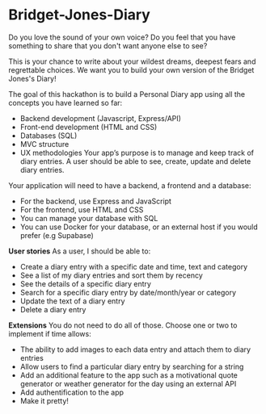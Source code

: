 # Bridget-Jones-Diary
Do you love the sound of your own voice? Do you feel that you have something to share that you don't want anyone else to see?

This is your chance to write about your wildest dreams, deepest fears and regrettable choices. We want you to build your own version of the Bridget Jones's Diary!

The goal of this hackathon is to build a Personal Diary app using all the concepts you have learned so far:

- Backend development (Javascript, Express/API)
- Front-end development (HTML and CSS)
- Databases (SQL)
- MVC structure
- UX methodologies
Your app’s purpose is to manage and keep track of diary entries. A user should be able to see, create, update and delete diary entries.

Your application will need to have a backend, a frontend and a database:

- For the backend, use Express and JavaScript
- For the frontend, use HTML and CSS
- You can manage your database with SQL
- You can use Docker for your database, or an external host if you would prefer (e.g Supabase)

**User stories**
As a user, I should be able to:

- Create a diary entry with a specific date and time, text and category
- See a list of my diary entries and sort them by recency
- See the details of a specific diary entry
- Search for a specific diary entry by date/month/year or category
- Update the text of a diary entry
- Delete a diary entry

**Extensions**
You do not need to do all of those. Choose one or two to implement if time allows:

- The ability to add images to each data entry and attach them to diary entries
- Allow users to find a particular diary entry by searching for a string
- Add an additional feature to the app such as a motivational quote generator or weather generator for the day using an external API
- Add authentification to the app
- Make it pretty!
